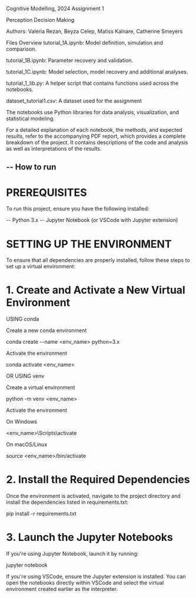 Cognitive Modelling, 2024
Assignment 1

Perception Decision Making

Authors: Valeria Rezan, Beyza Celep, Matiss Kalnare, Catherine Smeyers

Files Overview
tutorial_1A.ipynb: Model definition, simulation and comparison.

tutorial_1B.ipynb: Parameter recovery and validation.

tutorial_1C.ipynb: Model selection, model recovery and additional analyses.

tutorial_1_lib.py: A helper script that contains functions used across the notebooks.

dataset_tutorial1.csv: A dataset used for the assignment

The notebooks use Python libraries for data analysis, visualization, and statistical modeling.

For a detailed explanation of each notebook, the methods, and expected results, refer to the accompanying PDF report, which provides a complete breakdown of the project. It contains descriptions of the code and analysis as well as interpretations of the results.

--
How to run
--

# PREREQUISITES
To run this project, ensure you have the following installed:

-- Python 3.x
-- Jupyter Notebook (or VSCode with Jupyter extension)

# SETTING UP THE ENVIRONMENT

To ensure that all dependencies are properly installed, follow these steps to set up a virtual environment:

# 1. Create and Activate a New Virtual Environment

  USING conda
  
  Create a new conda environment
  
  conda create --name <env_name> python=3.x

   Activate the environment
   
  conda activate <env_name>

  OR USING venv
  
  Create a virtual environment
  
  python -m venv <env_name>

  Activate the environment
  
  On Windows
  
  <env_name>\Scripts\activate

  On macOS/Linux
  
  source <env_name>/bin/activate

# 2. Install the Required Dependencies

   Once the environment is activated, navigate to the project directory and install the dependencies listed in requirements.txt:

   pip install -r requirements.txt

# 3. Launch the Jupyter Notebooks

  If you're using Jupyter Notebook, launch it by running:

  jupyter notebook

If you're using VSCode, ensure the Jupyter extension is installed. You can open the notebooks directly within VSCode and select the virtual environment created earlier as the interpreter.
